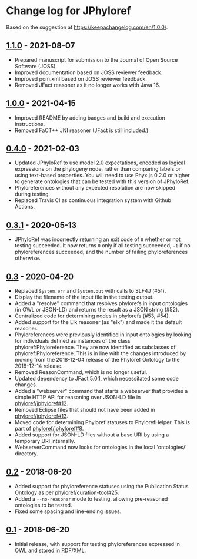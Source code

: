 # Change log for JPhyloref

Based on the suggestion at https://keepachangelog.com/en/1.0.0/.

## [1.1.0] - 2021-08-07
- Prepared manuscript for submission to the Journal of Open Source Software (JOSS).
- Improved documentation based on JOSS reviewer feedback.
- Improved pom.xml based on JOSS reviewer feedback.
- Removed JFact reasoner as it no longer works with Java 16.

## [1.0.0] - 2021-04-15
- Improved README by adding badges and build and execution instructions.
- Removed FaCT++ JNI reasoner (JFact is still included.)

## [0.4.0] - 2021-02-03
- Updated JPhyloRef to use model 2.0 expectations, encoded as logical expressions
  on the phylogeny node, rather than comparing labels or using text-based properties.
  You will need to use Phyx.js 0.2.0 or higher to generate ontologies that can be
  tested with this version of JPhyloRef.
- Phyloreferences without any expected resolution are now skipped during testing.
- Replaced Travis CI as continuous integration system with Github Actions.

## [0.3.1] - 2020-05-13
- JPhyloRef was incorrectly returning an exit code of `0` whether or not
  testing succeeded. It now returns `0` only if all testing succeeded,
  `-1` if no phyloreferences succeeded, and the number of failing
  phyloreferences otherwise.

## [0.3] - 2020-04-20
- Replaced `System.err` and `System.out` with calls to SLF4J (#51).
- Display the filename of the input file in the testing output.
- Added a "resolve" command that resolves phylorefs in input ontologies (in OWL
  or JSON-LD) and returns the result as a JSON string (#52).
- Centralized code for determining nodes in phylorefs (#53, #54).
- Added support for the Elk reasoner (as "elk") and made it the default reasoner.
- Phyloreferences were previously identified in input ontologies by looking for
  individuals defined as instances of the class phyloref:Phyloreference. They
  are now identified as subclasses of phyloref:Phyloreference. This is in line
  with the changes introduced by moving from the 2018-12-04 release of the
  Phyloref Ontology to the 2018-12-14 release.
- Removed ReasonCommand, which is no longer useful.
- Updated dependency to JFact 5.0.1, which necessitated some code changes.
- Added a "webserver" command that starts a webserver that provides a simple
  HTTP API for reasoning over JSON-LD file in [phyloref/jphyloref#12].
- Removed Eclipse files that should not have been added in [phyloref/jphyloref#13].
- Moved code for determining Phyloref statuses to PhylorefHelper. This is part of
  [phyloref/jphyloref#8].
- Added support for JSON-LD files without a base URI by using a temporary URI
  internally.
- WebserverCommand now looks for ontologies in the local 'ontologies/' directory.

## [0.2] - 2018-06-20
- Added support for phyloreference statuses using the Publication Status Ontology
  as per [phyloref/curation-tool#25].
- Added a `--no-reasoner` mode to testing, allowing pre-reasoned ontologies to be
  tested.
- Fixed some spacing and line-ending issues.

## [0.1] - 2018-06-20
- Initial release, with support for testing phyloreferences expressed in OWL
  and stored in RDF/XML.

[Unreleased]: https://github.com/phyloref/jphyloref/compare/v1.1.0...HEAD
[1.1.0]: https://github.com/phyloref/jphyloref/releases/tag/v1.1.0
[1.0.0]: https://github.com/phyloref/jphyloref/releases/tag/v1.0.0
[0.4.0]: https://github.com/phyloref/jphyloref/releases/tag/v0.4.0
[0.3.1]: https://github.com/phyloref/jphyloref/releases/tag/v0.3.1
[0.3]: https://github.com/phyloref/jphyloref/releases/tag/v0.3
[0.2]: https://github.com/phyloref/jphyloref/releases/tag/v0.2
[0.1]: https://github.com/phyloref/jphyloref/releases/tag/v0.1

[phyloref/curation-tool#25]: https://github.com/phyloref/curation-tool/issues/25
[phyloref/jphyloref#13]: https://github.com/phyloref/jphyloref/pull/13
[phyloref/jphyloref#12]: https://github.com/phyloref/jphyloref/pull/12
[phyloref/jphyloref#8]: https://github.com/phyloref/jphyloref/issues/8

